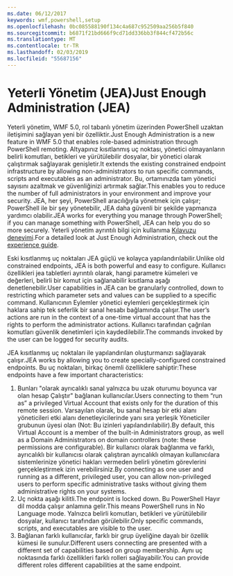 ```yaml
---
ms.date: 06/12/2017
keywords: wmf,powershell,setup
ms.openlocfilehash: 0bc085588190f134c4a687c952509aa256b5f840
ms.sourcegitcommit: b6871f21bd666f9cd71dd336bb3f844cf472b56c
ms.translationtype: MT
ms.contentlocale: tr-TR
ms.lasthandoff: 02/03/2019
ms.locfileid: "55687156"
---
```

# <a name="just-enough-administration-jea"></a><span data-ttu-id="ffec7-102">Yeterli Yönetim (JEA)</span><span class="sxs-lookup"><span data-stu-id="ffec7-102">Just Enough Administration (JEA)</span></span>
<span data-ttu-id="ffec7-103">Yeterli yönetim, WMF 5.0, rol tabanlı yönetim üzerinden PowerShell uzaktan iletişimini sağlayan yeni bir özelliktir.</span><span class="sxs-lookup"><span data-stu-id="ffec7-103">Just Enough Administration is a new feature in WMF 5.0 that enables role-based administration through PowerShell remoting.</span></span>  <span data-ttu-id="ffec7-104">Altyapınız kısıtlanmış uç noktası, yönetici olmayanların belirli komutları, betikleri ve yürütülebilir dosyalar, bir yönetici olarak çalıştırmak sağlayarak genişletir.</span><span class="sxs-lookup"><span data-stu-id="ffec7-104">It extends the existing constrained endpoint infrastructure by allowing non-administrators to run specific commands, scripts and executables as an administrator.</span></span>  <span data-ttu-id="ffec7-105">Bu, ortamınızda tam yönetici sayısını azaltmak ve güvenliğinizi artırmak sağlar.</span><span class="sxs-lookup"><span data-stu-id="ffec7-105">This enables you to reduce the number of full administrators in your environment and improve your security.</span></span>  <span data-ttu-id="ffec7-106">JEA, her şeyi, PowerShell aracılığıyla yönetmek için çalışır; PowerShell ile bir şey yönetebilir, JEA daha güvenli bir şekilde yapmanıza yardımcı olabilir.</span><span class="sxs-lookup"><span data-stu-id="ffec7-106">JEA works for everything you manage through PowerShell; if you can manage something with PowerShell, JEA can help you do so more securely.</span></span>  <span data-ttu-id="ffec7-107">Yeterli yönetim ayrıntılı bilgi için kullanıma [Kılavuzu deneyimi](http://aka.ms/JEA).</span><span class="sxs-lookup"><span data-stu-id="ffec7-107">For a detailed look at Just Enough Administration, check out the [experience guide](http://aka.ms/JEA).</span></span>

<span data-ttu-id="ffec7-108">Eski kısıtlanmış uç noktaları JEA güçlü ve kolayca yapılandırılabilir.</span><span class="sxs-lookup"><span data-stu-id="ffec7-108">Unlike old constrained endpoints, JEA is both powerful and easy to configure.</span></span>  <span data-ttu-id="ffec7-109">Kullanıcı özellikleri jea tabletleri ayrıntılı olarak, hangi parametre kümeleri ve değerleri, belirli bir komut için sağlanabilir kısıtlama aşağı denetlenebilir.</span><span class="sxs-lookup"><span data-stu-id="ffec7-109">User capabilities in JEA can be granularly controlled, down to restricting which parameter sets and values can be supplied to a specific command.</span></span> <span data-ttu-id="ffec7-110">Kullanıcının Eylemler yönetici eylemleri gerçekleştirmek için haklara sahip tek seferlik bir sanal hesabı bağlamında çalışır.</span><span class="sxs-lookup"><span data-stu-id="ffec7-110">The user’s actions are run in the context of a one-time virtual account that has the rights to perform the administrator actions.</span></span>  <span data-ttu-id="ffec7-111">Kullanıcı tarafından çağrılan komutları güvenlik denetimleri için kaydedilebilir.</span><span class="sxs-lookup"><span data-stu-id="ffec7-111">The commands invoked by the user can be logged for security audits.</span></span>

<span data-ttu-id="ffec7-112">JEA kısıtlanmış uç noktaları ile yapılandırılan oluşturmanızı sağlayarak çalışır.</span><span class="sxs-lookup"><span data-stu-id="ffec7-112">JEA works by allowing you to create specially-configured constrained endpoints.</span></span>  <span data-ttu-id="ffec7-113">Bu uç noktaları, birkaç önemli özelliklere sahiptir:</span><span class="sxs-lookup"><span data-stu-id="ffec7-113">These endpoints have a few important characteristics:</span></span>

1. <span data-ttu-id="ffec7-114">Bunları "olarak ayrıcalıklı sanal yalnızca bu uzak oturumu boyunca var olan hesap Çalıştır" bağlanan kullanıcılar.</span><span class="sxs-lookup"><span data-stu-id="ffec7-114">Users connecting to them “run as” a privileged Virtual Account that exists only for the duration of this remote session.</span></span>  <span data-ttu-id="ffec7-115">Varsayılan olarak, bu sanal hesap bir etki alanı yöneticileri etki alanı denetleyicilerinde yanı sıra yerleşik Yöneticiler grubunun üyesi olan (Not: Bu izinleri yapılandırılabilir).</span><span class="sxs-lookup"><span data-stu-id="ffec7-115">By default, this Virtual Account is a member of the built-in Administrators group, as well as a Domain Administrators on domain controllers (note: these permissions are configurable).</span></span> <span data-ttu-id="ffec7-116">Bir kullanıcı olarak bağlanma ve farklı, ayrıcalıklı bir kullanıcısı olarak çalıştıran ayrıcalıklı olmayan kullanıcılara sistemlerinize yönetici hakları vermeden belirli yönetim görevlerini gerçekleştirmek izin verebilirsiniz.</span><span class="sxs-lookup"><span data-stu-id="ffec7-116">By connecting as one user and running as a different, privileged user, you can allow non-privileged users to perform specific administrative tasks without giving them administrative rights on your systems.</span></span>
2. <span data-ttu-id="ffec7-117">Uç nokta aşağı kilitli.</span><span class="sxs-lookup"><span data-stu-id="ffec7-117">The endpoint is locked down.</span></span>  <span data-ttu-id="ffec7-118">Bu PowerShell Hayır dil modda çalışır anlamına gelir.</span><span class="sxs-lookup"><span data-stu-id="ffec7-118">This means PowerShell runs in No Language mode.</span></span>  <span data-ttu-id="ffec7-119">Yalnızca belirli komutları, betikleri ve yürütülebilir dosyalar, kullanıcı tarafından görülebilir.</span><span class="sxs-lookup"><span data-stu-id="ffec7-119">Only specific commands, scripts, and executables are visible to the user.</span></span>
3. <span data-ttu-id="ffec7-120">Bağlanan farklı kullanıcılar, farklı bir grup üyeliğine dayalı bir özellik kümesi ile sunulur.</span><span class="sxs-lookup"><span data-stu-id="ffec7-120">Different users connecting are presented with a different set of capabilities based on group membership.</span></span>  <span data-ttu-id="ffec7-121">Aynı uç noktasında farklı özellikleri farklı rolleri sağlayabilir.</span><span class="sxs-lookup"><span data-stu-id="ffec7-121">You can provide different roles different capabilities at the same endpoint.</span></span>
